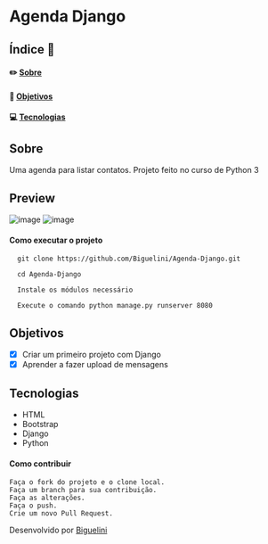 # Agenda Django

## Índice :memo:
#### ✏️ [Sobre](https://github.com/Biguelini/Agenda-Django#sobre)
#### 🚀 [Objetivos](https://github.com/Biguelini/Agenda-Django#objetivos)
#### 💻	[Tecnologias](https://github.com/Biguelini/Agenda-Django#tecnologias)
## Sobre
Uma agenda para listar contatos. 
Projeto feito no curso de Python 3
## Preview
![image](https://user-images.githubusercontent.com/68917493/177023348-a660b16d-7b02-4528-9640-4cca24e24bf2.png)
![image](https://user-images.githubusercontent.com/68917493/177023352-d5ec5d4d-2754-45c1-8843-2b6fdef54156.png)

#### Como executar o projeto
```
  git clone https://github.com/Biguelini/Agenda-Django.git
  
  cd Agenda-Django
  
  Instale os módulos necessário
  
  Execute o comando python manage.py runserver 8080
```

## Objetivos
- [X] Criar um primeiro projeto com Django
- [X] Aprender a fazer upload de mensagens
## Tecnologias
* HTML
* Bootstrap
* Django
* Python
#### Como contribuir 
```
Faça o fork do projeto e o clone local.
Faça um branch para sua contribuição.
Faça as alterações.
Faça o push.
Crie um novo Pull Request.
```
Desenvolvido por [Biguelini](https://github.com/Biguelini)
